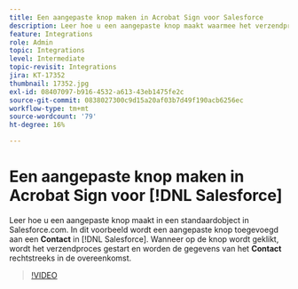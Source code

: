 ```yaml
---
title: Een aangepaste knop maken in Acrobat Sign voor Salesforce
description: Leer hoe u een aangepaste knop maakt waarmee het verzendproces wordt gestart en een overeenkomst automatisch wordt ingevuld
feature: Integrations
role: Admin
topic: Integrations
level: Intermediate
topic-revisit: Integrations
jira: KT-17352
thumbnail: 17352.jpg
exl-id: 08407097-b916-4532-a613-43eb1475fe2c
source-git-commit: 0838027300c9d15a20af03b7d49f190acb6256ec
workflow-type: tm+mt
source-wordcount: '79'
ht-degree: 16%

---
```


# Een aangepaste knop maken in Acrobat Sign voor [!DNL Salesforce]

Leer hoe u een aangepaste knop maakt in een standaardobject in Salesforce.com. In dit voorbeeld wordt een aangepaste knop toegevoegd aan een **Contact** in [!DNL Salesforce]. Wanneer op de knop wordt geklikt, wordt het verzendproces gestart en worden de gegevens van het **Contact** rechtstreeks in de overeenkomst.

>[!VIDEO](https://video.tv.adobe.com/v/17352?quality=12&learn=on&hidetitle=true)
